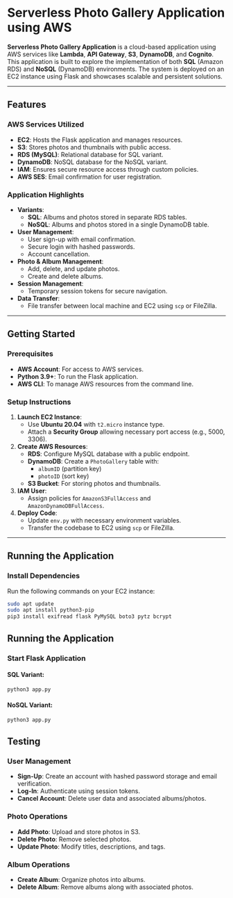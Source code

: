 # Serverless Photo Gallery Application using AWS

**Serverless Photo Gallery Application** is a cloud-based application using AWS services like **Lambda**, **API Gateway**, **S3**, **DynamoDB**, and **Cognito**. This application is built to explore the implementation of both **SQL** (Amazon RDS) and **NoSQL** (DynamoDB) environments. The system is deployed on an EC2 instance using Flask and showcases scalable and persistent solutions.

---

## Features

### AWS Services Utilized
- **EC2**: Hosts the Flask application and manages resources.
- **S3**: Stores photos and thumbnails with public access.
- **RDS (MySQL)**: Relational database for SQL variant.
- **DynamoDB**: NoSQL database for the NoSQL variant.
- **IAM**: Ensures secure resource access through custom policies.
- **AWS SES**: Email confirmation for user registration.

### Application Highlights
- **Variants**:
  - **SQL**: Albums and photos stored in separate RDS tables.
  - **NoSQL**: Albums and photos stored in a single DynamoDB table.
- **User Management**:
  - User sign-up with email confirmation.
  - Secure login with hashed passwords.
  - Account cancellation.
- **Photo & Album Management**:
  - Add, delete, and update photos.
  - Create and delete albums.
- **Session Management**:
  - Temporary session tokens for secure navigation.
- **Data Transfer**:
  - File transfer between local machine and EC2 using `scp` or FileZilla.

---

## Getting Started

### Prerequisites
- **AWS Account**: For access to AWS services.
- **Python 3.9+**: To run the Flask application.
- **AWS CLI**: To manage AWS resources from the command line.

### Setup Instructions
1. **Launch EC2 Instance**:
   - Use **Ubuntu 20.04** with `t2.micro` instance type.
   - Attach a **Security Group** allowing necessary port access (e.g., 5000, 3306).
2. **Create AWS Resources**:
   - **RDS**: Configure MySQL database with a public endpoint.
   - **DynamoDB**: Create a `PhotoGallery` table with:
     - `albumID` (partition key)
     - `photoID` (sort key)
   - **S3 Bucket**: For storing photos and thumbnails.
3. **IAM User**:
   - Assign policies for `AmazonS3FullAccess` and `AmazonDynamoDBFullAccess`.
4. **Deploy Code**:
   - Update `env.py` with necessary environment variables.
   - Transfer the codebase to EC2 using `scp` or FileZilla.

---

## Running the Application

### Install Dependencies
Run the following commands on your EC2 instance:
```bash
sudo apt update
sudo apt install python3-pip
pip3 install exifread flask PyMySQL boto3 pytz bcrypt

```
## Running the Application

### Start Flask Application

#### SQL Variant:
```bash
python3 app.py
```

#### NoSQL Variant:
```bash
python3 app.py
```

## Testing

### User Management
- **Sign-Up**: Create an account with hashed password storage and email verification.
- **Log-In**: Authenticate using session tokens.
- **Cancel Account**: Delete user data and associated albums/photos.

### Photo Operations
- **Add Photo**: Upload and store photos in S3.
- **Delete Photo**: Remove selected photos.
- **Update Photo**: Modify titles, descriptions, and tags.

### Album Operations
- **Create Album**: Organize photos into albums.
- **Delete Album**: Remove albums along with associated photos.



